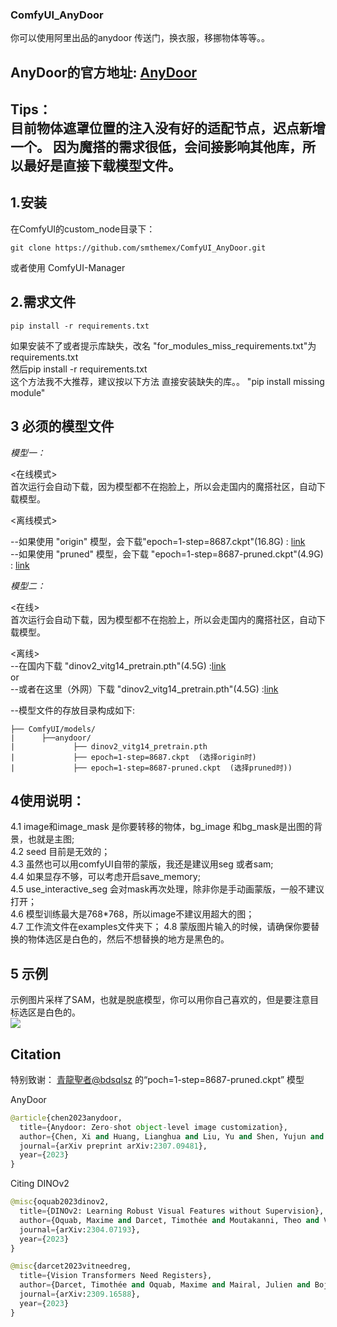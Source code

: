 ### ComfyUI_AnyDoor  
你可以使用阿里出品的anydoor 传送门，换衣服，移挪物体等等。。   

AnyDoor的官方地址: [AnyDoor](https://github.com/ali-vilab/AnyDoor)   
----

Tips：    
目前物体遮罩位置的注入没有好的适配节点，迟点新增一个。 
因为魔搭的需求很低，会间接影响其他库，所以最好是直接下载模型文件。
----

1.安装
---
  在ComfyUI的custom_node目录下：  
```
git clone https://github.com/smthemex/ComfyUI_AnyDoor.git
```
或者使用 ComfyUI-Manager 

2.需求文件    
---
```
pip install -r requirements.txt
```
如果安装不了或者提示库缺失，改名 "for_modules_miss_requirements.txt"为 requirements.txt    
然后pip install -r requirements.txt    
这个方法我不大推荐，建议按以下方法 直接安装缺失的库。。 
"pip install missing module"   

3  必须的模型文件   
---
*模型一：*   

<在线模式>    
首次运行会自动下载，因为模型都不在抱脸上，所以会走国内的魔搭社区，自动下载模型。    

<离线模式>   

--如果使用 "origin" 模型，会下载"epoch=1-step=8687.ckpt"(16.8G) : [link](https://huggingface.co/spaces/xichenhku/AnyDoor/tree/main)          
--如果使用 "pruned" 模型，会下载 "epoch=1-step=8687-pruned.ckpt"(4.9G) : [link](https://modelscope.cn/models/bdsqlsz/AnyDoor-Pruned/files)    

*模型二：*   

<在线>   
首次运行会自动下载，因为模型都不在抱脸上，所以会走国内的魔搭社区，自动下载模型。    

<离线>    
--在国内下载 "dinov2_vitg14_pretrain.pth"(4.5G) :[link](https://modelscope.cn/models/bdsqlsz/AnyDoor-Pruned/files)   
or   
--或者在这里（外网）下载 "dinov2_vitg14_pretrain.pth"(4.5G) :[link](https://github.com/facebookresearch/dinov2?tab=readme-ov-file)      

--模型文件的存放目录构成如下:  

```
├── ComfyUI/models/
|      ├──anydoor/
|             ├── dinov2_vitg14_pretrain.pth
|             ├── epoch=1-step=8687.ckpt  (选择origin时)
|             ├── epoch=1-step=8687-pruned.ckpt  (选择pruned时))
```
4使用说明：
--
4.1 image和image_mask 是你要转移的物体，bg_image 和bg_mask是出图的背景，也就是主图;    
4.2 seed 目前是无效的；  
4.3 虽然也可以用comfyUI自带的蒙版，我还是建议用seg 或者sam;     
4.4 如果显存不够，可以考虑开启save_memory;   
4.5 use_interactive_seg 会对mask再次处理，除非你是手动画蒙版，一般不建议打开；      
4.6 模型训练最大是768*768，所以image不建议用超大的图；  
4.7 工作流文件在examples文件夹下； 
4.8 蒙版图片输入的时候，请确保你要替换的物体选区是白色的，然后不想替换的地方是黑色的。      

5 示例
---

示例图片采样了SAM，也就是脱底模型，你可以用你自己喜欢的，但是要注意目标选区是白色的。   
![](https://github.com/smthemex/ComfyUI_AnyDoor/blob/main/examples/example.png)


Citation
---
特别致谢： [青龍聖者@bdsqlsz](https://github.com/sdbds) 的“poch=1-step=8687-pruned.ckpt” 模型

AnyDoor
``` python  
@article{chen2023anydoor,
  title={Anydoor: Zero-shot object-level image customization},
  author={Chen, Xi and Huang, Lianghua and Liu, Yu and Shen, Yujun and Zhao, Deli and Zhao, Hengshuang},
  journal={arXiv preprint arXiv:2307.09481},
  year={2023}
}
```

Citing DINOv2
```python
@misc{oquab2023dinov2,
  title={DINOv2: Learning Robust Visual Features without Supervision},
  author={Oquab, Maxime and Darcet, Timothée and Moutakanni, Theo and Vo, Huy V. and Szafraniec, Marc and Khalidov, Vasil and Fernandez, Pierre and Haziza, Daniel and Massa, Francisco and El-Nouby, Alaaeldin and Howes, Russell and Huang, Po-Yao and Xu, Hu and Sharma, Vasu and Li, Shang-Wen and Galuba, Wojciech and Rabbat, Mike and Assran, Mido and Ballas, Nicolas and Synnaeve, Gabriel and Misra, Ishan and Jegou, Herve and Mairal, Julien and Labatut, Patrick and Joulin, Armand and Bojanowski, Piotr},
  journal={arXiv:2304.07193},
  year={2023}
}
```

```python
@misc{darcet2023vitneedreg,
  title={Vision Transformers Need Registers},
  author={Darcet, Timothée and Oquab, Maxime and Mairal, Julien and Bojanowski, Piotr},
  journal={arXiv:2309.16588},
  year={2023}
}
```
